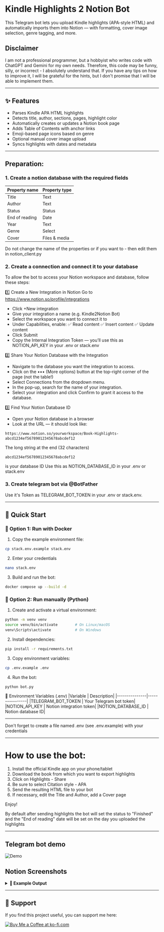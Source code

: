 # Kindle Highlights 2 Notion Bot 

This Telegram bot lets you upload Kindle highlights (APA-style HTML) and automatically imports them into Notion — with formatting, cover image selection, genre tagging, and more.


## Disclaimer
I am not a professional programmer, but a hobbyist who writes code with ChatGPT and Gemini for my own needs. Therefore, this code may be funny, silly, or incorrect - I absolutely understand that. If you have any tips on how to improve it, I will be grateful for the hints, but I don't promise that I will be able to implement them.


---

## ✨ Features

- Parses Kindle APA HTML highlights
- Detects title, author, sections, pages, highlight color
- Automatically creates or updates a Notion book page
- Adds Table of Contents with anchor links
- Emoji-based page icons based on genre
- Optional manual cover image upload
- Syncs highlights with dates and metadata

---
## Preparation:
### 1. Create a notion database with the required fields

|Property name | Property type|
|---------------|----------------|
|Title | Text|
|Author | Text|
|Status | Status|
|End of reading | Date|
|Year | Text|
|Genre | Select|
|Cover | Files & media|

Do not change the name of the properties or if you want to - then edit them in notion_client.py

### 2. Create a connection and connect it to your database
To allow the bot to access your Notion workspace and database, follow these steps:

1️⃣ Create a New Integration in Notion
Go to https://www.notion.so/profile/integrations
- Click +New integration
- Give your integration a name (e.g. Kindle2Notion Bot)
- Select the workspace you want to connect it to
- Under Capabilities, enable:
  ✅ Read content
  ✅ Insert content
  ✅ Update content
- Click Submit
- Copy the Internal Integration Token — you’ll use this as NOTION_API_KEY in your .env or stack.env

2️⃣ Share Your Notion Database with the Integration
- Navigate to the database you want the integration to access.
- Click on the ••• (More options) button at the top-right corner of the page (not the table!)
- Select Connections from the dropdown menu.
- In the pop-up, search for the name of your integration.
- Select your integration and click Confirm to grant it access to the database.

3️⃣ Find Your Notion Database ID
- Open your Notion database in a browser
- Look at the URL — it should look like:
```text
https://www.notion.so/yourworkspace/Book-Highlights-abcd1234ef56789012345678abcdef12
```

The long string at the end (32 characters) 
```text
abcd1234ef56789012345678abcdef12
```
is your database ID
Use this as NOTION_DATABASE_ID in your .env or stack.env

### 3. Create telegram bot via @BotFather
Use it's Token as TELEGRAM_BOT_TOKEN in your .env or stack.env.


---
## 🚀 Quick Start

### 🐳 Option 1: Run with Docker

1. Copy the example environment file:
```bash
cp stack.env.example stack.env
```
2. Enter  your credentials
```bash
nano stack.env
```
3. Build and run the bot:
```bash
docker compose up --build -d
```

### 🐍 Option 2: Run manually (Python)
1. Create and activate a virtual environment:
```bash
python -m venv venv
source venv/bin/activate        # On Linux/macOS
venv\Scripts\activate           # On Windows
```

2. Install dependencies:
```bash
pip install -r requirements.txt
```

3. Copy environment variables:
```bash
cp .env.example .env
```

4. Run the bot:
```bash
python bot.py
```

🔐 Environment Variables (.env)
|Variable | Description|
|---------------|----------------|
|TELEGRAM_BOT_TOKEN | Your Telegram bot token|
|NOTION_API_KEY | Notion integration token|
|NOTION_DATABASE_ID | Notion database ID|

---
Don't forget to create a file named .env (see .env.example) with your credentials

---
# How to use the bot:
1. Install the official Kindle app on your phone/tablet
2. Download the book from which you want to export highlights
3. Click on Highlights - Share
4. Be sure to select Citation style - APA
5. Send the resulting HTML file to your bot
6. If necessary, edit the Title and Author, add a Cover page

Enjoy!

By default after sending highlights the bot will set the status to "Finished" and the "End of reading" date will be set on the day you uploaded the highlights

---
## Telegram bot demo
![Demo](assets/demo.gif)

## Notion Screenshots
<details>
<summary><b>📸 Example Output</b></summary>
<img src="assets/preview3.png" width="600"/>
<img src="assets/preview4.png" width="600"/>
<img src="assets/preview1.png" width="600"/>
<img src="assets/preview2.png" width="600"/>
</details>

---
## 💖 Support

If you find this project useful, you can support me here:

<a href='https://ko-fi.com/V7V71DIZWQ' target='_blank'><img height='36' style='border:0px;height:36px;' src='https://storage.ko-fi.com/cdn/kofi6.png?v=6' border='0' alt='Buy Me a Coffee at ko-fi.com' /></a>
